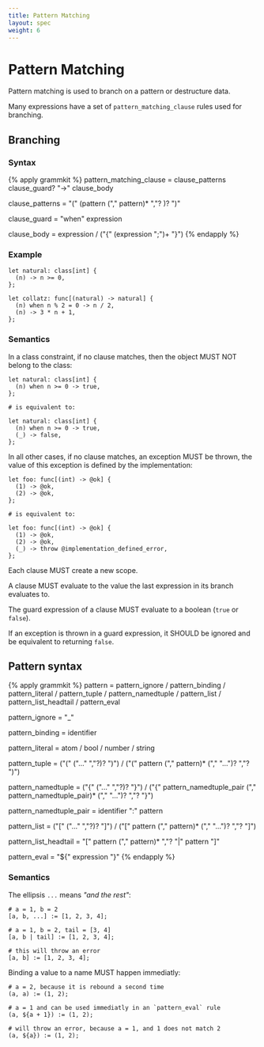 ```yaml
---
title: Pattern Matching
layout: spec
weight: 6
---
```


# Pattern Matching

Pattern matching is used to branch on a pattern or destructure data.

Many expressions have a set of `pattern_matching_clause` rules used for
branching.

## Branching

### Syntax

{% apply grammkit %}
pattern_matching_clause = clause_patterns clause_guard? "->" clause_body

clause_patterns = "(" (pattern ("," pattern)* ","? )? ")"

clause_guard = "when" expression

clause_body
  = expression
  / ("{" (expression ";")+ "}")
{% endapply %}


### Example

```letlang
let natural: class[int] {
  (n) -> n >= 0,
};

let collatz: func[(natural) -> natural] {
  (n) when n % 2 = 0 -> n / 2,
  (n) -> 3 * n + 1,
};
```

### Semantics

In a class constraint, if no clause matches, then the object MUST NOT belong to
the class:

```letlang
let natural: class[int] {
  (n) when n >= 0 -> true,
};

# is equivalent to:

let natural: class[int] {
  (n) when n >= 0 -> true,
  (_) -> false,
};
```

In all other cases, if no clause matches, an exception MUST be thrown, the value
of this exception is defined by the implementation:

```letlang
let foo: func[(int) -> @ok] {
  (1) -> @ok,
  (2) -> @ok,
};

# is equivalent to:

let foo: func[(int) -> @ok] {
  (1) -> @ok,
  (2) -> @ok,
  (_) -> throw @implementation_defined_error,
};
```

Each clause MUST create a new scope.

A clause MUST evaluate to the value the last expression in its branch evaluates
to.

The guard expression of a clause MUST evaluate to a boolean (`true` or `false`).

If an exception is thrown in a guard expression, it SHOULD be ignored and be
equivalent to returning `false`.

## Pattern syntax

{% apply grammkit %}
pattern
  = pattern_ignore
  / pattern_binding
  / pattern_literal
  / pattern_tuple
  / pattern_namedtuple
  / pattern_list
  / pattern_list_headtail
  / pattern_eval

pattern_ignore = "_"

pattern_binding = identifier

pattern_literal = atom / bool / number / string

pattern_tuple
  = ("(" ("..." ","?)? ")")
  / ("(" pattern ("," pattern)* ("," "...")? ","? ")")

pattern_namedtuple
  = ("{" ("..." ","?)? "}")
  / ("{" pattern_namedtuple_pair ("," pattern_namedtuple_pair)* ("," "...")? ","? "}")

pattern_namedtuple_pair = identifier ":" pattern

pattern_list
  = ("[" ("..." ","?)? "]")
  / ("[" pattern ("," pattern)* ("," "...")? ","? "]")

pattern_list_headtail
  = "[" pattern ("," pattern)* ","? "|" pattern "]"

pattern_eval
  = "${" expression "}"
{% endapply %}


### Semantics

The ellipsis `...` means *"and the rest"*:

```letlang
# a = 1, b = 2
[a, b, ...] := [1, 2, 3, 4];

# a = 1, b = 2, tail = [3, 4]
[a, b | tail] := [1, 2, 3, 4];

# this will throw an error
[a, b] := [1, 2, 3, 4];
```

Binding a value to a name MUST happen immediatly:

```letlang
# a = 2, because it is rebound a second time
(a, a) := (1, 2);

# a = 1 and can be used immediatly in an `pattern_eval` rule
(a, ${a + 1}) := (1, 2);

# will throw an error, because a = 1, and 1 does not match 2
(a, ${a}) := (1, 2);
```
